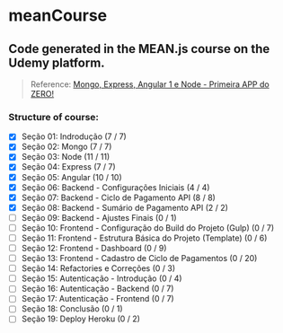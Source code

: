 # meanCourse
## Code generated in the MEAN.js course on the Udemy platform.

> Reference: [Mongo, Express, Angular 1 e Node - Primeira APP do ZERO!](https://www.udemy.com/course/mean-primeira-aplicacao-do-zero/) 

### Structure of course:

- [x] Seção 01: Indrodução (7 / 7)
- [x] Seção 02: Mongo (7 / 7)
- [x] Seção 03: Node (11 / 11)
- [x] Seção 04: Express (7 / 7)
- [x] Seção 05: Angular (10 / 10)
- [x] Seção 06: Backend - Configurações Iniciais (4 / 4)
- [x] Seção 07: Backend - Ciclo de Pagamento API (8 / 8)
- [x] Seção 08: Backend - Sumário de Pagamento API (2 / 2)
- [ ] Seção 09: Backend - Ajustes Finais (0 / 1)
- [ ] Seção 10: Frontend - Configuração do Build do Projeto (Gulp) (0 / 7)
- [ ] Seção 11: Frontend - Estrutura Básica do Projeto (Template) (0 / 6)
- [ ] Seção 12: Frontend - Dashboard (0 / 9)
- [ ] Seção 13: Frontend - Cadastro de Ciclo de Pagamentos (0 / 20)
- [ ] Seção 14: Refactories e Correções (0 / 3)
- [ ] Seção 15: Autenticação - Introdução (0 / 4)
- [ ] Seção 16: Autenticação - Backend (0 / 7)
- [ ] Seção 17: Autenticação - Frontend (0 / 7)
- [ ] Seção 18: Conclusão (0 / 1) 
- [ ] Seção 19: Deploy Heroku (0 / 2)